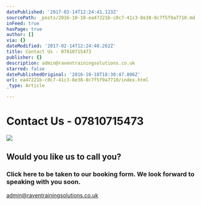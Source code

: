 ```yaml
---
datePublished: '2017-02-14T12:24:41.123Z'
sourcePath: _posts/2016-10-18-ea47221b-c0c7-41c3-8e38-8c7f5f9a7710.md
inFeed: true
hasPage: true
author: []
via: {}
dateModified: '2017-02-14T12:24:40.262Z'
title: Contact Us - 07810715473
publisher: {}
description: admin@raventrainingsolutions.co.uk
starred: false
datePublishedOriginal: '2016-10-18T18:30:47.806Z'
url: ea47221b-c0c7-41c3-8e38-8c7f5f9a7710/index.html
_type: Article

---
```

# Contact Us - 07810715473
![](https://the-grid-user-content.s3-us-west-2.amazonaws.com/df374f39-16cc-411d-a659-5a9e72d2e63e.jpg)

## Would you like us to call you?

### Click here to be taken to our booking form. We look forward to speaking with you soon.

[admin@raventrainingsolutions.co.uk][0]

[0]: http://admin@raventrainingsolutions.co.uk/ "Click to send email"